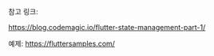 참고 링크:

https://blog.codemagic.io/flutter-state-management-part-1/

예제: https://fluttersamples.com/
